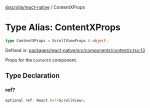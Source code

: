 [@scrolia/react-native](../README.md) / ContentXProps

# Type Alias: ContentXProps

```ts
type ContentXProps = ScrollViewProps & object;
```

Defined in: [packages/react-native/src/components/content/x.tsx:13](https://github.com/scrolia/react-native/blob/1fb46d4d308667f54f560e30294f1e8f8e5e5b84/packages/react-native/src/components/content/x.tsx#L13)

Props for the `ContentX` component.

## Type Declaration

### ref?

```ts
optional ref: React.Ref<ScrollView>;
```
